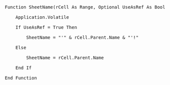 <pre>

Function SheetName(rCell As Range, Optional UseAsRef As Boolean) As String
	
	Application.Volatile
	
	If UseAsRef = True Then
		
		SheetName = "'" & rCell.Parent.Name & "'!"
		
	Else
		
		SheetName = rCell.Parent.Name
		
	End If
	
End Function
